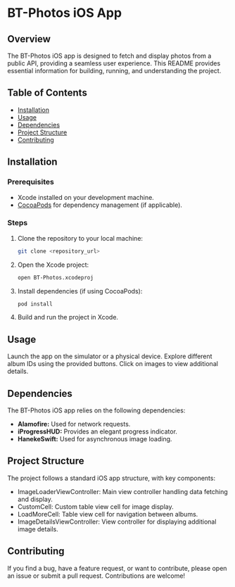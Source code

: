 # BT-Photos iOS App

## Overview

The BT-Photos iOS app is designed to fetch and display photos from a public API, providing a seamless user experience. This README provides essential information for building, running, and understanding the project.

## Table of Contents

- [Installation](#installation)
- [Usage](#usage)
- [Dependencies](#dependencies)
- [Project Structure](#project-structure)
- [Contributing](#contributing)

## Installation

### Prerequisites

- Xcode installed on your development machine.
- [CocoaPods](https://cocoapods.org/) for dependency management (if applicable).

### Steps

1. Clone the repository to your local machine:
   ```bash
   git clone <repository_url>
2. Open the Xcode project:
   ```bash
   open BT-Photos.xcodeproj
3. Install dependencies (if using CocoaPods):
     ```bash
   pod install
4. Build and run the project in Xcode.

## Usage

Launch the app on the simulator or a physical device.
Explore different album IDs using the provided buttons.
Click on images to view additional details.   

## Dependencies

The BT-Photos iOS app relies on the following dependencies:

- **Alamofire:** Used for network requests.
- **iProgressHUD:** Provides an elegant progress indicator.
- **HanekeSwift:** Used for asynchronous image loading.
  
## Project Structure

The project follows a standard iOS app structure, with key components:

- ImageLoaderViewController: Main view controller handling data fetching and display.
- CustomCell: Custom table view cell for image display.
- LoadMoreCell: Table view cell for navigation between albums.
- ImageDetailsViewController: View controller for displaying additional image details.
## Contributing

If you find a bug, have a feature request, or want to contribute, please open an issue or submit a pull request. Contributions are welcome!
